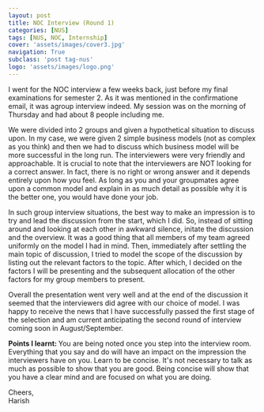 ```yaml
---
layout: post
title: NOC Interview (Round 1)
categories: [NUS]
tags: [NUS, NOC, Internship]
cover: 'assets/images/cover3.jpg'
navigation: True
subclass: 'post tag-nus'
logo: 'assets/images/logo.png'
---
```


I went for the NOC interview a few weeks back, just before my final examinations for semester 2. As it was mentioned in the confirmatione email, it was agroup interview indeed. My session was on the morning of Thursday and had about 8 people including me.

We were divided into 2 groups and given a hypothetical situation to discuss upon. In my case, we were given 2 simple business models (not as complex as you think) and then we had to discuss which business model will be more successful in the long run. The interviewers were very friendly and approachable. It is crucial to note that the interviewers are NOT looking for a correct answer. In fact, there is no right or wrong answer and it depends entirely upon how you feel. As long as you and your groupmates agree upon a common model and explain in as much detail as possible why it is the better one, you would have done your job.

In such group interview situations, the best way to make an impression is to try and lead the discussion from the start, which I did. So, instead of sitting around and looking at each other in awkward silence, initate the discussion and the overview. It was a good thing that all members of my team agreed uniformly on the model I had in mind. Then, immediately after settling the main topic of discussion, I tried to model the scope of the discussion by listing out the relevant factors to the topic. After which, I decided on the factors I will be presenting and the subsequent allocation of the other factors for my group members to present.


Overall the presentation went very well and at the end of the discussion it seemed that the interviewers did agree with our choice of model. I was happy to receive the news that I have successfully passed the first stage of the selection and am current anticipating the second round of interview coming soon in August/September.

<strong>Points I learnt: </strong>
You are being noted once you step into the interview room. Everything that you say and do will have an impact on the impression the interviewers have on you.
Learn to be concise. It's not necessary to talk as much as possible to show that you are good. Being concise will show that you have a clear mind and are focused on what you are doing.

Cheers, <br>
Harish